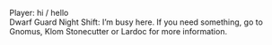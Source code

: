Player: hi / hello  
Dwarf Guard Night Shift: I’m busy here. If you need something, go to Gnomus, Klom Stonecutter or Lardoc for more information.  
